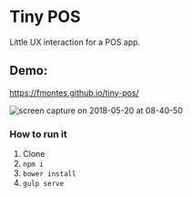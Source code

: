 # Tiny POS
Little UX interaction for a POS app.

## Demo:
https://fmontes.github.io/tiny-pos/

![screen capture on 2018-05-20 at 08-40-50](https://user-images.githubusercontent.com/751424/40279986-d1ac8908-5c09-11e8-9e94-3e80a17e549d.gif)

### How to run it
1. Clone
2. ```npm i```
3. ```bower install```
4. ```gulp serve```
